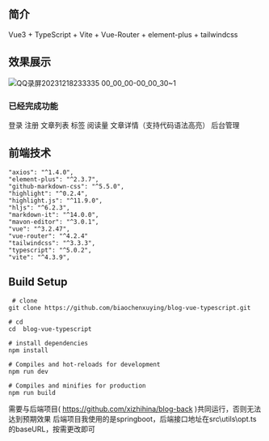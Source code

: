 ## 简介

 Vue3 + TypeScript + Vite + Vue-Router + element-plus + tailwindcss

## 效果展示

![QQ录屏20231218233335 00_00_00-00_00_30~1](https://github.com/xizhihina/blog/assets/118249771/bef90098-2a87-4a53-a551-7c2d0370f018)

### 已经完成功能

登录
注册
文章列表
标签
阅读量
文章详情（支持代码语法高亮）
后台管理

## 前端技术

    "axios": "^1.4.0",
    "element-plus": "^2.3.7",
    "github-markdown-css": "^5.5.0",
    "highlight": "^0.2.4",
    "highlight.js": "^11.9.0",
    "hljs": "^6.2.3",
    "markdown-it": "^14.0.0",
    "mavon-editor": "^3.0.1",
    "vue": "^3.2.47",
    "vue-router": "^4.2.4"
    "tailwindcss": "^3.3.3",
    "typescript": "^5.0.2",
    "vite": "^4.3.9",

## Build Setup

```
 # clone
git clone https://github.com/biaochenxuying/blog-vue-typescript.git
```

```
# cd
cd  blog-vue-typescript
```

```
# install dependencies
npm install
```

```
# Compiles and hot-reloads for development
npm run dev
```

```
# Compiles and minifies for production
npm run build
```


需要与后端项目( https://github.com/xizhihina/blog-back )共同运行，否则无法达到预期效果
后端项目我使用的是springboot，后端接口地址在src\utils\opt.ts的baseURL，按需更改即可
